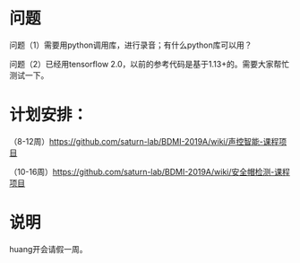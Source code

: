 # 问题

问题（1）需要用python调用库，进行录音；有什么python库可以用？

问题（2）已经用tensorflow 2.0，以前的参考代码是基于1.13+的。需要大家帮忙测试一下。

 # 计划安排：
 
 （8-12周）https://github.com/saturn-lab/BDMI-2019A/wiki/声控智能-课程项目

 （10-16周）https://github.com/saturn-lab/BDMI-2019A/wiki/安全帽检测-课程项目

# 说明

huang开会请假一周。
